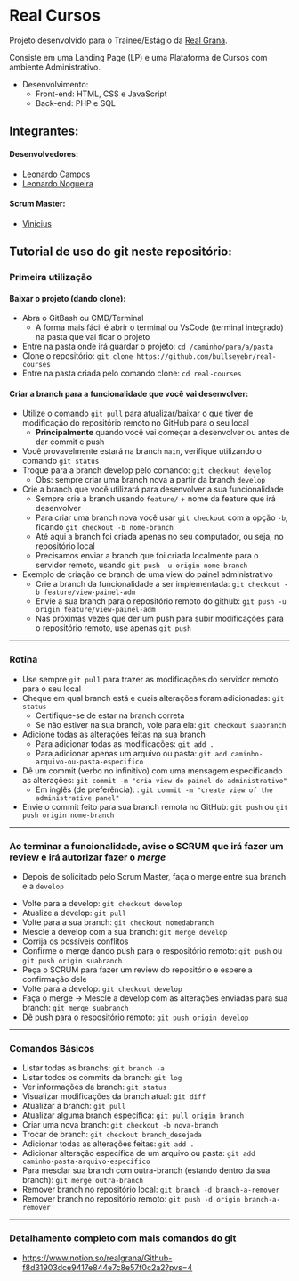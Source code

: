 # Real Cursos

Projeto desenvolvido para o Trainee/Estágio da [Real Grana](https://realgrana.com.br/).

Consiste em uma Landing Page (LP) e uma Plataforma de Cursos com ambiente Administrativo.

- Desenvolvimento:
  - Front-end: HTML, CSS e JavaScript
  - Back-end: PHP e SQL


## Integrantes:

#### Desenvolvedores:

- [Leonardo Campos](https://github.com/fcamposleonardo)
- [Leonardo Nogueira](https://github.com/Leosharkdev)


#### Scrum Master:

- [Vinicius](https://www.linkedin.com/in/vinicius-carlos/)



## Tutorial de uso do git neste repositório:




### Primeira utilização

#### Baixar o projeto (dando clone):

- Abra o GitBash ou CMD/Terminal
  - A forma mais fácil é abrir o terminal ou VsCode (terminal integrado) na pasta que vai ficar o projeto
- Entre na pasta onde irá guardar o projeto: `cd /caminho/para/a/pasta`
- Clone o repositório: `git clone https://github.com/bullseyebr/real-courses`
- Entre na pasta criada pelo comando clone: `cd real-courses`


#### Criar a branch para a funcionalidade que você vai desenvolver:

- Utilize o comando `git pull` para atualizar/baixar o que tiver de modificação do repositório remoto no GitHub para o seu local
  - **Principalmente** quando você vai começar a desenvolver ou antes de dar commit e push
- Você provavelmente estará na branch `main`, verifique utilizando o comando `git status`
- Troque para a branch develop pelo comando: `git checkout develop`
  - Obs: sempre criar uma branch nova a partir da branch `develop`
- Crie a branch que você utilizará para desenvolver a sua funcionalidade
  - Sempre crie a branch usando `feature/` + nome da feature que irá desenvolver
  - Para criar uma branch nova você usar `git checkout` com a opção `-b`, ficando `git checkout -b nome-branch`
  - Até aqui a branch foi criada apenas no seu computador, ou seja, no repositório local
  - Precisamos enviar a branch que foi criada localmente para o servidor remoto, usando `git push -u origin nome-branch`
- Exemplo de criação de branch de uma view do painel administrativo
  - Crie a branch da funcionalidade a ser implementada: `git checkout -b feature/view-painel-adm`
  - Envie a sua branch para o repositório remoto do github: `git push -u origin feature/view-painel-adm`
  - Nas próximas vezes que der um push para subir modificações para o repositório remoto, use apenas `git push`


---

### Rotina

- Use sempre `git pull` para trazer as modificações do servidor remoto para o seu local
- Cheque em qual branch está e quais alterações foram adicionadas: `git status`
  - Certifique-se de estar na branch correta
  - Se não estiver na sua branch, vole para ela: `git checkout suabranch`
- Adicione todas as alterações feitas na sua branch
  - Para adicionar todas as modificações: `git add .`
  - Para adicionar apenas um arquivo ou pasta: `git add caminho-arquivo-ou-pasta-especifico`
- Dê um commit (verbo no infinitivo) com uma mensagem especificando as alterações: `git commit -m "cria view do painel do administrativo"`
  - Em inglês (de preferência): : `git commit -m "create view of the administrative panel"`
- Envie o commit feito para sua branch remota no GitHub: `git push` ou `git push origin nome-branch`
---

### Ao terminar a funcionalidade, avise o SCRUM que irá fazer um review e irá autorizar fazer o *merge*

- Depois de solicitado pelo Scrum Master, faça o merge entre sua branch e a `develop`
* Volte para a develop: `git checkout develop`
* Atualize a develop: `git pull`
* Volte para a sua branch: `git checkout nomedabranch`
* Mescle a develop com a sua branch: `git merge develop`
* Corrija os possíveis conflitos
* Confirme o merge dando push para o respositório remoto: `git push` ou `git push origin suabranch`
* Peça o SCRUM para fazer um review do repositório e espere a confirmação dele
* Volte para a develop: `git checkout develop`
* Faça o merge -> Mescle a develop com as alterações enviadas para sua branch: `git merge suabranch`
* Dê push para o respositório remoto: `git push origin develop`
---


### Comandos Básicos

* Listar todas as branchs: `git branch -a`
* Listar todos os commits da branch: `git log`
* Ver informações da branch: `git status`
* Visualizar modificações da branch atual: `git diff`
* Atualizar a branch: `git pull`
* Atualizar alguma branch específica: `git pull origin branch`
* Criar uma nova branch: `git checkout -b nova-branch`
* Trocar de branch: `git checkout branch_desejada`
* Adicionar todas as alterações feitas: `git add .`
* Adicionar alteração específica de um arquivo ou pasta: `git add caminho-pasta-arquivo-especifico`
* Para mesclar sua branch com outra-branch (estando dentro da sua branch): `git merge outra-branch`
* Remover branch no repositório local: `git branch -d branch-a-remover`
* Remover branch no repositório remoto: `git push -d origin branch-a-remover`
---

### Detalhamento completo com mais comandos do git

- https://www.notion.so/realgrana/Github-f8d31903dce9417e844e7c8e57f0c2a2?pvs=4
